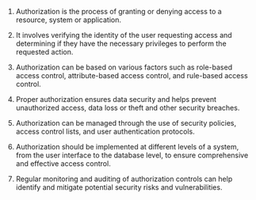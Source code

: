 1. Authorization is the process of granting or denying access to a resource, system or application.

2. It involves verifying the identity of the user requesting access and determining if they have the necessary privileges to perform the requested action.

3. Authorization can be based on various factors such as role-based access control, attribute-based access control, and rule-based access control.

4. Proper authorization ensures data security and helps prevent unauthorized access, data loss or theft and other security breaches.

5. Authorization can be managed through the use of security policies, access control lists, and user authentication protocols.

6. Authorization should be implemented at different levels of a system, from the user interface to the database level, to ensure comprehensive and effective access control.

7. Regular monitoring and auditing of authorization controls can help identify and mitigate potential security risks and vulnerabilities.